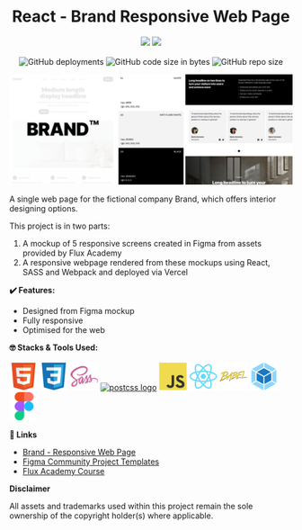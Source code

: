 <div align="center">

<h1>React - Brand Responsive Web Page</h1>

![](https://api.checklyhq.com/v1/badges/checks/b40b36ea-d9c0-4c40-ad73-dd34d37849fb?style=for-the-badge&theme=dark) ![](https://api.checklyhq.com/v1/badges/checks/b40b36ea-d9c0-4c40-ad73-dd34d37849fb?style=for-the-badge&theme=dark&responseTime=true) <br><br> ![GitHub deployments](https://img.shields.io/github/deployments/asbhogal/React-Brand-Responsive-Web-Page/production?label=DEPLOYMENT%20STATE&style=for-the-badge&labelColor=000) ![GitHub code size in bytes](https://img.shields.io/github/languages/code-size/asbhogal/React-Brand-Responsive-Web-Page?style=for-the-badge&labelColor=000) ![GitHub repo size](https://img.shields.io/github/repo-size/asbhogal/React-Brand-Responsive-Web-Page?color=blueviolet&style=for-the-badge&labelColor=000)

![Project-Cover](https://github.com/asbhogal/React-Brand-Responsive-Web-Page/blob/main/src/assets/images/GitHub%20Repo%20REAMDE%20Image%20-%20Brand%20Responsive%20Web%20Page.png?raw=true)

</div>

A single web page for the fictional company Brand, which offers interior designing options.

This project is in two parts:

 1. A mockup of 5 responsive screens created in Figma from assets provided by Flux Academy
 2. A responsive webpage rendered from these mockups using React, SASS and Webpack and deployed via Vercel

 <strong>:heavy_check_mark: Features:</strong><br>
  - Designed from Figma mockup
  - Fully responsive
  - Optimised for the web

  <strong>:nerd_face: Stacks &#38; Tools Used:</strong><br>
<br>
<a target="_blank" rel="noopener noreferrer" href="https://github.com/devicons/devicon/blob/master/icons/html5/html5-original.svg"><img src="https://github.com/devicons/devicon/raw/master/icons/html5/html5-original.svg" alt="html5 logo" width="50" height="50" style="max-width:100%;"></a>
<a target="_blank" rel="noopener noreferrer" href="https://github.com/devicons/devicon/blob/master/icons/css3/css3-original.svg"><img src="https://github.com/devicons/devicon/raw/master/icons/css3/css3-original.svg" alt="css3 logo" width="50" height="50" style="max-width:100%;"></a>
<a target="_blank" rel="noopener noreferrer" href="https://github.com/devicons/devicon/blob/master/icons/sass/sass-original.svg"><img src="https://github.com/devicons/devicon/blob/master/icons/sass/sass-original.svg" alt="sass logo" width="50" height="50" style="max-width:100%;"></a>
<a target="_blank" rel="noopener noreferrer" href="https://github.com/postcss/brand/blob/master/dist/postcss-logo-symbol.svg"><img src="https://github.com/postcss/brand/blob/master/dist/postcss-logo-symbol.svg" alt="postcss logo" width="50" height="50" style="max-width:100%;"></a>
<a target="_blank" rel="noopener noreferrer" href="https://github.com/devicons/devicon/blob/master/icons/javascript/javascript-original.svg"><img src="https://github.com/devicons/devicon/raw/master/icons/javascript/javascript-original.svg" alt="JavaScript" width="50" height="50" style="max-width:100%;"></a>
<a target="_blank" rel="noopener noreferrer" href="https://github.com/devicons/devicon/blob/master/icons/react/react-original.svg"><img src="https://github.com/devicons/devicon/blob/master/icons/react/react-original.svg" alt="React logo" width="50" height="50" style="max-width:100%;"></a>
<a target="_blank" rel="noopener noreferrer" href="https://github.com/devicons/devicon/blob/master/icons/babel/babel-original.svg"><img src="https://github.com/devicons/devicon/blob/master/icons/babel/babel-original.svg" alt="Babel logo" width="50" height="50" style="max-width:100%;"></a>
<a target="_blank" rel="noopener noreferrer" href="https://github.com/devicons/devicon/blob/master/icons/webpack/webpack-original.svg"><img src="https://github.com/devicons/devicon/blob/master/icons/webpack/webpack-original.svg" alt="Webpack logo" width="50" height="50" style="max-width:100%;"></a>
<a target="_blank" rel="noopener noreferrer" href="https://github.com/devicons/devicon/blob/master/icons/figma/figma-original.svg"><img src="https://github.com/devicons/devicon/blob/master/icons/figma/figma-original.svg" alt="Figma logo" width="50" height="50" style="max-width:100%;"></a>

<strong>:link: Links</strong><br>
 - <a target="_blank" href="https://brand-responsive-web-page.vercel.app/">Brand - Responsive Web Page</a>
 - <a target="_blank" href="https://www.figma.com/community/file/1187868244670810561">Figma Community Project Templates</a>
 - <a target="_blank" href="https://www.youtube.com/watch?v=FjuHXhwr5Q8">Flux Academy Course</a>

<strong>Disclaimer</strong>

 All assets and trademarks used within this project remain the sole ownership of the copyright holder(s) where applicable.
